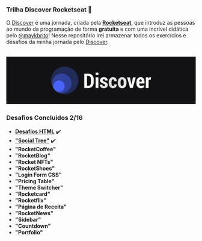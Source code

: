 ### Trilha Discover Rocketseat 🚀

O <a href="https://app.rocketseat.com.br/discover">Discover</a> é uma jornada, criada pela <a target="_blank" href="https://www.rocketseat.com.br/"><b>Rocketseat</b></a>, que introduz as pessoas ao mundo da programação de forma <b>gratuita</b> e com uma incrível didática pelo <a target="_blank" href="https://github.com/maykbrito/maykbrito">@maykbrito</a>! Nesse repositório irei armazenar todos os exercícios e desafios da minha jornada pelo <a href="https://app.rocketseat.com.br/discover">Discover</a>.

<br>

<img src="/media/imagens/discover-header.png" alt="">

### Desafios Concluidos 2/16

- <a target="_blank" href="https://luizfranzon.github.io/rocketseat-discover/desafios/Desafio%20HTML/01nav.html">**Desafios HTML**</a> ✔️
- <a target="_blank" href="https://luizfranzon.github.io/rocketseat-discover/desafios/Social%20Tree/index.html">**"Social Tree"**</a> ✔️
- **"RocketCoffee"**
- **"RocketBlog"**
- **"Rocket NFTs"**
- **"RocketShoes"**
- **"Login Form CSS"**
- **"Pricing Table"**
- **"Theme Switcher"**
- **"Rocketcard"**
- **"Rocketflix"**
- **"Página de Receita"**
- **"RocketNews"**
- **"Sidebar"**
- **"Countdown"**
- **"Portfolio"**

